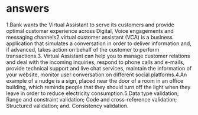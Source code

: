 # answers
1.Bank wants the Virtual Assistant to serve its customers and provide optimal customer experience across Digital, Voice engagements and messaging channels2.virtual customer assistant (VCA) is a business application that simulates a conversation in order to deliver information and, if advanced, takes action on behalf of the customer to perform transactions.3. Virtual Assistant can help you to manage customer relations and deal with the incoming inquiries, respond to phone calls and e-mails, provide technical support and live chat services, maintain the information of your website, monitor user conversation on different social platforms.4.An example of a nudge is a sign, placed near the door of a room in an office building, which reminds people that they should turn off the light when they leave in order to reduce electricity consumption.5.Data type validation; Range and constraint validation; Code and cross-reference validation; Structured validation; and. Consistency validation.
